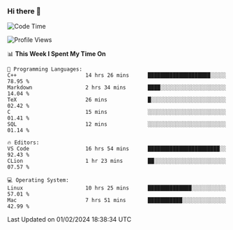 ### Hi there 👋

<!--START_SECTION:waka-->
![Code Time](http://img.shields.io/badge/Code%20Time-279%20hrs%2040%20mins-blue)

![Profile Views](http://img.shields.io/badge/Profile%20Views-13-blue)

📊 **This Week I Spent My Time On** 

```text
💬 Programming Languages: 
C++                      14 hrs 26 mins      ████████████████████░░░░░   78.95 % 
Markdown                 2 hrs 34 mins       ████░░░░░░░░░░░░░░░░░░░░░   14.04 % 
TeX                      26 mins             █░░░░░░░░░░░░░░░░░░░░░░░░   02.42 % 
C                        15 mins             ░░░░░░░░░░░░░░░░░░░░░░░░░   01.41 % 
SQL                      12 mins             ░░░░░░░░░░░░░░░░░░░░░░░░░   01.14 % 

🔥 Editors: 
VS Code                  16 hrs 54 mins      ███████████████████████░░   92.43 % 
CLion                    1 hr 23 mins        ██░░░░░░░░░░░░░░░░░░░░░░░   07.57 % 

💻 Operating System: 
Linux                    10 hrs 25 mins      ██████████████░░░░░░░░░░░   57.01 % 
Mac                      7 hrs 51 mins       ███████████░░░░░░░░░░░░░░   42.99 % 
```


 Last Updated on 01/02/2024 18:38:34 UTC
<!--END_SECTION:waka-->

<!--
**JackeyHua-SJTU/JackeyHua-SJTU** is a ✨ _special_ ✨ repository because its `README.md` (this file) appears on your GitHub profile.

Here are some ideas to get you started:

- 🔭 I’m currently working on ...
- 🌱 I’m currently learning ...
- 👯 I’m looking to collaborate on ...
- 🤔 I’m looking for help with ...
- 💬 Ask me about ...
- 📫 How to reach me: ...
- 😄 Pronouns: ...
- ⚡ Fun fact: ...
-->
